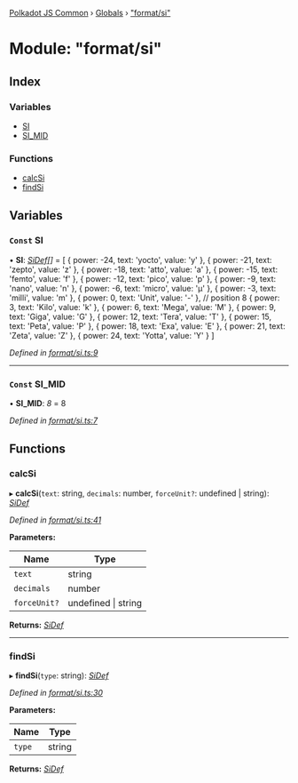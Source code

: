 [Polkadot JS Common](../README.md) › [Globals](../globals.md) › ["format/si"](_format_si_.md)

# Module: "format/si"

## Index

### Variables

* [SI](_format_si_.md#const-si)
* [SI_MID](_format_si_.md#const-si_mid)

### Functions

* [calcSi](_format_si_.md#calcsi)
* [findSi](_format_si_.md#findsi)

## Variables

### `Const` SI

• **SI**: *[SiDef](../interfaces/_types_.sidef.md)[]* = [
  { power: -24, text: 'yocto', value: 'y' },
  { power: -21, text: 'zepto', value: 'z' },
  { power: -18, text: 'atto', value: 'a' },
  { power: -15, text: 'femto', value: 'f' },
  { power: -12, text: 'pico', value: 'p' },
  { power: -9, text: 'nano', value: 'n' },
  { power: -6, text: 'micro', value: 'µ' },
  { power: -3, text: 'milli', value: 'm' },
  { power: 0, text: 'Unit', value: '-' }, // position 8
  { power: 3, text: 'Kilo', value: 'k' },
  { power: 6, text: 'Mega', value: 'M' },
  { power: 9, text: 'Giga', value: 'G' },
  { power: 12, text: 'Tera', value: 'T' },
  { power: 15, text: 'Peta', value: 'P' },
  { power: 18, text: 'Exa', value: 'E' },
  { power: 21, text: 'Zeta', value: 'Z' },
  { power: 24, text: 'Yotta', value: 'Y' }
]

*Defined in [format/si.ts:9](https://github.com/polkadot-js/common/blob/6b1caacf/packages/util/src/format/si.ts#L9)*

___

### `Const` SI_MID

• **SI_MID**: *8* = 8

*Defined in [format/si.ts:7](https://github.com/polkadot-js/common/blob/6b1caacf/packages/util/src/format/si.ts#L7)*

## Functions

###  calcSi

▸ **calcSi**(`text`: string, `decimals`: number, `forceUnit?`: undefined | string): *[SiDef](../interfaces/_types_.sidef.md)*

*Defined in [format/si.ts:41](https://github.com/polkadot-js/common/blob/6b1caacf/packages/util/src/format/si.ts#L41)*

**Parameters:**

Name | Type |
------ | ------ |
`text` | string |
`decimals` | number |
`forceUnit?` | undefined &#124; string |

**Returns:** *[SiDef](../interfaces/_types_.sidef.md)*

___

###  findSi

▸ **findSi**(`type`: string): *[SiDef](../interfaces/_types_.sidef.md)*

*Defined in [format/si.ts:30](https://github.com/polkadot-js/common/blob/6b1caacf/packages/util/src/format/si.ts#L30)*

**Parameters:**

Name | Type |
------ | ------ |
`type` | string |

**Returns:** *[SiDef](../interfaces/_types_.sidef.md)*
